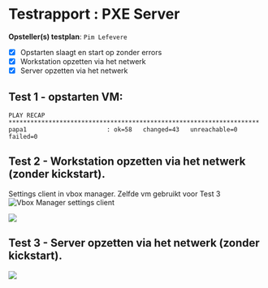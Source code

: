 # Testrapport : PXE Server

**Opsteller(s) testplan**: `Pim Lefevere`

- [x] Opstarten slaagt en start op zonder errors
- [x] Workstation opzetten via het netwerk
- [x] Server opzetten via het netwerk

## Test 1 - opstarten VM:
```
PLAY RECAP *********************************************************************
papa1                      : ok=58   changed=43   unreachable=0    failed=0
```

## Test 2 - Workstation opzetten via het netwerk (zonder kickstart).
Settings client in vbox manager. Zelfde vm gebruikt voor Test 3
![Vbox Manager settings client](https://i.imgur.com/rSvcfwv.jpg)

![](https://i.imgur.com/U4mPumd.jpg)

## Test 3 - Server opzetten via het netwerk (zonder kickstart).
![](https://i.imgur.com/PTjyLvO.jpg)